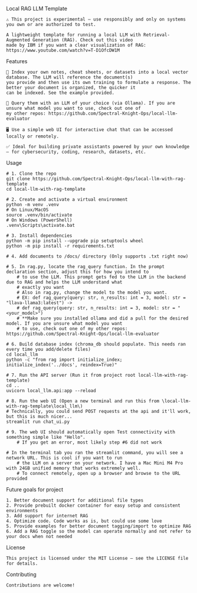 Local RAG LLM Template

    ⚠️ This project is experimental — use responsibly and only on systems you own or are authorized to test.

    A lightweight template for running a local LLM with Retrieval-Augmented Generation (RAG). Check out this video 
    made by IBM if you want a clear visualization of RAG: https://www.youtube.com/watch?v=T-D1OfcDW1M

Features

    🔎 Index your own notes, cheat sheets, or datasets into a local vector database. The LLM will reference the document(s)
    you provide and then use its own training to formulate a response. The better your document is organized, the quicker it
    can be indexed. See the example provided.
    
    💬 Query them with an LLM of your choice (via Ollama). If you are unsure what model you want to use, check out one of 
    my other repos: https://github.com/Spectral-Knight-Ops/local-llm-evaluator
    
    🖥️ Use a simple web UI for interactive chat that can be accessed locally or remotely.
    
    ✅ Ideal for building private assistants powered by your own knowledge — for cybersecurity, coding, research, datasets, etc.

Usage
    
    # 1. Clone the repo
    git clone https://github.com/Spectral-Knight-Ops/local-llm-with-rag-template
    cd local-llm-with-rag-template
    
    # 2. Create and activate a virtual environment
    python -m venv .venv
    # On Linux/MacOS
    source .venv/bin/activate
    # On Windows (PowerShell)
    .venv\Scripts\activate.bat
    
    # 3. Install dependencies
    python -m pip install --upgrade pip setuptools wheel
    python -m pip install -r requirements.txt

    # 4. Add documents to /docs/ directory (Only supports .txt right now)

    # 5. In rag.py, locate the rag_query function. In the prompt declaration section, adjust this for how you intend to
        # to use the LLM. This prompt gets fed to the LLM in the backend due to RAG and helps the LLM understand what
        # exactly you want
        # Also in rag.py, change the model to the model you want.
        # EX: def rag_query(query: str, n_results: int = 3, model: str = "llava-llama3:latest") -> 
        # def rag_query(query: str, n_results: int = 3, model: str = "<your_model>")
        # **Make sure you installed ollama and did a pull for the desired model. If you are unsure what model you want
        # to use, check out one of my other repos: https://github.com/Spectral-Knight-Ops/local-llm-evaluator

    # 6. Build database index (chroma_db should populate. This needs ran every time you add/delete files)
    cd local_llm
    python -c "from rag import initialize_index; initialize_index('../docs', reindex=True)"

    # 7. Run the API server (Run it from project root local-llm-with-rag-template)
    cd .. 
    uvicorn local_llm.api:app --reload

    # 8. Run the web UI (Open a new terminal and run this from \local-llm-with-rag-template\local_llm\)
    # Technically, you could send POST requests at the api and it'll work, but this is much nicer...
    streamlit run chat_ui.py

    # 9. The web UI should automatically open Test connectivity with something simple like "Hello". 
        # If you get an error, most likely step #6 did not work

    # In the terminal tab you ran the streamlit command, you will see a network URL. This is cool if you want to run 
        # the LLM on a server on your network. I have a Mac Mini M4 Pro with 24GB unified memory that works extremely well.
        # To connect remotely, open up a browser and browse to the URL provided
    
Future goals for project

    1. Better document support for additional file types
    2. Provide prebuilt docker container for easy setup and consistent environments
    3. Add support for internet RAG
    4. Optimize code. Code works as is, but could use some love 
    5. Provide examples for better document tagging/import to optimize RAG
    6. Add a RAG toggle so the model can operate normally and not refer to your docs when not needed

License
    
    This project is licensed under the MIT License – see the LICENSE file for details.

Contributing

    Contributions are welcome!